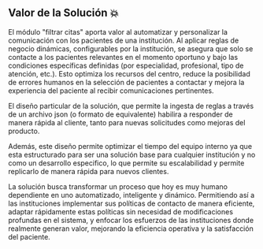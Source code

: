## Valor de la Solución 💥

El módulo "filtrar citas" aporta valor al automatizar y personalizar la comunicación con los pacientes de una institución. Al aplicar reglas de negocio dinámicas, configurables por la institución, se asegura que solo se contacte a los pacientes relevantes en el momento oportuno y bajo las condiciones específicas definidas (por especialidad, profesional, tipo de atención, etc.). Esto optimiza los recursos del centro, reduce la posibilidad de errores humanos en la selección de pacientes a contactar y mejora la experiencia del paciente al recibir comunicaciones pertinentes.

El diseño particular de la solución, que permite la ingesta de reglas a través de un archivo json (o formato de equivalente) habilira a responder de manera rápida al cliente, tanto para nuevas solicitudes como mejoras del producto. 

Además, este diseño permite optimizar el tiempo del equipo interno ya que esta estructurado para ser una solución base para cualquier institución y no como un desarrollo especifico, lo que permite su escalabilidad y permite replicarlo de manera rápida para nuevos clientes. 

La solución busca transformar un proceso que hoy es muy humano dependiente en uno automatizado, inteligente y dinámico. Permitiendo así a las instituciones implementar sus políticas de contacto de manera eficiente, adaptar rápidamente estas políticas sin necesidad de modificaciones profundas en el sistema, y enfocar los esfuerzos de las instituciones donde realmente generan valor, mejorando la eficiencia operativa y la satisfacción del paciente.